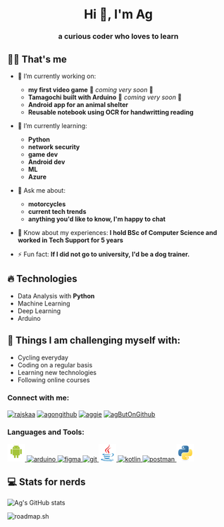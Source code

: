 <h1 align="center">Hi 👋, I'm Ag</h1>
<h3 align="center">a curious coder who loves to learn</h3>

## 👩‍💻 That's me 
- 🔭 I’m currently working on:
  -  **my first video game** 🚀 *coming very soon* 🚀
  -  **Tamagochi built with Arduino** 🚀 *coming very soon* 🚀
  -  **Android app for an animal shelter**
  -  **Reusable notebook using OCR for handwritting reading**

- 🌱 I’m currently learning:
  -  **Python**
  -  **network security**
  -  **game dev**
  -  **Android dev**
  -  **ML**
  -  **Azure**

- 💬 Ask me about:
  -  **motorcycles**
  -  **current tech trends**
  -  **anything you'd like to know, I'm happy to chat**

- 📄 Know about my experiences: **I hold BSc of Computer Science and worked in Tech Support for 5 years**

- ⚡ Fun fact: **If I did not go to university, I'd be a dog trainer.**

## :fire: Technologies 
- Data Analysis with **Python**
- Machine Learning
- Deep Learning
- Arduino

## :muscle: Things I am challenging myself with:
- Cycling everyday
- Coding on a regular basis
- Learning new technologies
- Following online courses

<h3 align="left">Connect with me:</h3>
<p align="left">
<a href="https://kaggle.com/rajskaa" target="blank"><img align="center" src="https://raw.githubusercontent.com/rahuldkjain/github-profile-readme-generator/master/src/images/icons/Social/kaggle.svg" alt="rajskaa" height="30" width="40" /></a>
<a href="https://www.leetcode.com/agongithub" target="blank"><img align="center" src="https://raw.githubusercontent.com/rahuldkjain/github-profile-readme-generator/master/src/images/icons/Social/leet-code.svg" alt="agongithub" height="30" width="40" /></a>
<a href="https://roadmap.sh/u/aggie" target="blank"><img align="center" src="https://img.tablecdn.com/hYJdL5he5iam/gkGl28lf2y5m.png" alt="aggie" height="40" width="40" /></a>
<a href="https://www.codingame.com/profile/8cf6b5cff7491394348ea82daff617270196521/following3 target="blank"><img align="center" src="https://seeklogo.com/images/C/codingame-logo-B8D3B11924-seeklogo.com.png" alt="agButOnGithub" height="40" width="40" /></a>
</p>

<h3 align="left">Languages and Tools:</h3>
<p align="left"> <a href="https://developer.android.com" target="_blank" rel="noreferrer"> <img src="https://raw.githubusercontent.com/devicons/devicon/master/icons/android/android-original-wordmark.svg" alt="android" width="40" height="40"/> </a> <a href="https://www.arduino.cc/" target="_blank" rel="noreferrer"> <img src="https://cdn.worldvectorlogo.com/logos/arduino-1.svg" alt="arduino" width="40" height="40"/> </a> <a href="https://www.figma.com/" target="_blank" rel="noreferrer"> <img src="https://www.vectorlogo.zone/logos/figma/figma-icon.svg" alt="figma" width="40" height="40"/> </a> <a href="https://git-scm.com/" target="_blank" rel="noreferrer"> <img src="https://www.vectorlogo.zone/logos/git-scm/git-scm-icon.svg" alt="git" width="40" height="40"/> </a> <a href="https://www.java.com" target="_blank" rel="noreferrer"> <img src="https://raw.githubusercontent.com/devicons/devicon/master/icons/java/java-original.svg" alt="java" width="40" height="40"/> </a> <a href="https://kotlinlang.org" target="_blank" rel="noreferrer"> <img src="https://www.vectorlogo.zone/logos/kotlinlang/kotlinlang-icon.svg" alt="kotlin" width="40" height="40"/> </a> <a href="https://postman.com" target="_blank" rel="noreferrer"> <img src="https://www.vectorlogo.zone/logos/getpostman/getpostman-icon.svg" alt="postman" width="40" height="40"/> </a> <a href="https://www.python.org" target="_blank" rel="noreferrer"> <img src="https://raw.githubusercontent.com/devicons/devicon/master/icons/python/python-original.svg" alt="python" width="40" height="40"/> </a> </p>

## 💻 Stats for nerds
![Ag's GitHub stats](https://github-readme-stats.vercel.app/api?username=agongithub&show_icons=true&theme=aura_dark)

![roadmap.sh](https://roadmap.sh/card/wide/665b5028b998f3b3c73547dc?variant=dark&roadmaps=66f69347c45e253cb0d52248%2Candroid%2Ccyber-security%2C66f69442c45e253cb0d55be0)
